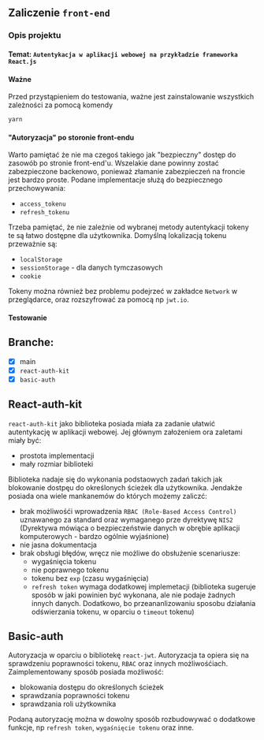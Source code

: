 ## Zaliczenie `front-end`


### Opis projektu

#### Temat: ```Autentykacja w aplikacji webowej na przykładzie frameworka React.js```

#### Ważne

Przed przystąpieniem do testowania, ważne jest zainstalowanie wszystkich zależności za pomocą komendy 
```bash
yarn
```

#### "Autoryzacja" po storonie front-endu

Warto pamiętać że nie ma czegoś takiego jak "bezpieczny" dostęp do zasowób po stronie front-end'u. Wszelakie dane powinny zostać zabezpieczone backenowo, ponieważ złamanie zabezpieczeń na froncie jest bardzo proste.
Podane implementacje służą do bezpiecznego przechowywania:
- `access_tokenu`
- `refresh_tokenu`

Trzeba pamiętać, że nie zależnie od wybranej metody autentykacji tokeny te są łatwo dostępne dla użytkownika. Domyślną lokalizacją tokenu przeważnie są:
- `localStorage`
- `sessionStorage` - dla danych tymczasowych
- `cookie`

Tokeny można również bez problemu podejrzeć w zakładce `Network` w przeglądarce, oraz rozszyfrować za pomocą np `jwt.io`.

#### Testowanie
## Branche:
- [x] main
- [x] `react-auth-kit`
-  [x] `basic-auth`

## React-auth-kit

`react-auth-kit` jako biblioteka posiada miała za zadanie ułatwić autentykację w aplikacji webowej. Jej głównym założeniem ora zaletami miały być:
- prostota implementacji
- mały rozmiar biblioteki

Biblioteka nadaje się do wykonania podstaowych zadań takich jak blokowanie dostpęu do określonych ścieżek dla użytkownika. Jendakże posiada ona wiele mankanemów do których możemy zaliczć:
- brak możliwośći wprowadzenia `RBAC (Role-Based Access Control)` uznawanego za standard oraz wymaganego prze dyrektywę `NIS2` (Dyrektywa mówiąca  o  bezpieczeństwie danych w obrębie aplikacji komputerowych - bardzo ogólnie wyjaśnione)
- nie jasna dokumentacja
- brak obsługi błędów, wręcz nie możliwe do obsłużenie scenariusze:
  - wygaśnięcia tokenu
  - nie poprawnego tokenu
  - tokenu bez `exp` (czasu wygaśnięcia)
  - `refresh token` wymaga dodatkowej implemetacji (biblioteka sugeruje sposób w jaki powinien być wykonana, ale nie podaje żadnych innych danych. Dodatkowo, bo przeananlizowaniu sposobu działania odświerzania tokenu, w oparciu o `timeout` tokenu)

## Basic-auth

Autoryzacja w oparciu o bibliotekę `react-jwt`. Autoryzacja ta opiera się na sprawdzeniu poprawności tokenu, `RBAC` oraz innych możliwośćiach.
Zaimplementowany sposób posiada możliwość:
- blokowania dostępu do określonych ścieżek
- sprawdzania poprawności tokenu
- sprawdzania roli użytkownika

Podaną autoryzację można w dowolny sposób rozbudowywać o dodatkowe funkcje, np `refresh token`, `wygaśnięcie tokenu` oraz inne.